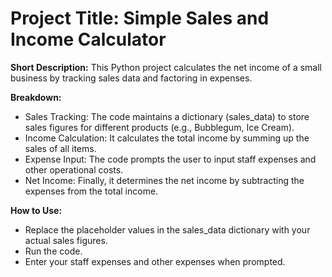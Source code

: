 # Project Title: Simple Sales and Income Calculator

**Short Description:** This Python project calculates the net income of a small business by tracking sales data and factoring in expenses.

**Breakdown:**

- Sales Tracking: The code maintains a dictionary (sales_data) to store sales figures for different products (e.g., Bubblegum, Ice Cream).
- Income Calculation: It calculates the total income by summing up the sales of all items.
- Expense Input: The code prompts the user to input staff expenses and other operational costs.
- Net Income: Finally, it determines the net income by subtracting the expenses from the total income.

**How to Use:**

- Replace the placeholder values in the sales_data dictionary with your actual sales figures.
- Run the code.
- Enter your staff expenses and other expenses when prompted.
